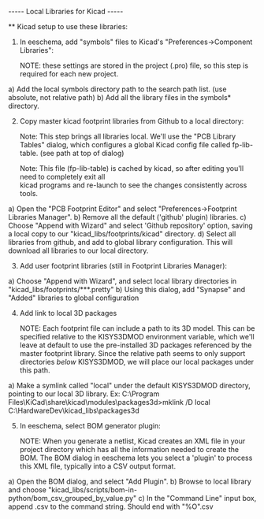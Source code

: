 ----- Local Libraries for Kicad -----


** Kicad setup to use these libraries:

1. In eeschema, add "symbols" files to Kicad's "Preferences->Component Libraries":

   NOTE: these settings are stored in the project (.pro) file, so this step is required for each new project.

a) Add the local symbols directory path to the search path list. (use absolute, not relative path)
b) Add all the library files in the symbols\* directory.


2. Copy master kicad footprint libraries from Github to a local directory:

   Note: This step brings all libraries local. We'll use the "PCB Library Tables" dialog,
         which configures a global Kicad config file called fp-lib-table. (see path at top of dialog)

   Note: This file (fp-lib-table) is cached by kicad, so after editing you'll need to completely exit all   
         kicad programs and re-launch to see the changes consistently across tools.

a) Open the "PCB Footprint Editor" and select "Preferences->Footprint Libraries Manager".
b) Remove all the default ('github' plugin) libraries.
c) Choose "Append with Wizard" and select 'Github repository' option, saving a local copy
   to our "kicad_libs/footprints/kicad" directory.
d) Select all libraries from github, and add to global library configuration. This will download
   all libraries to our local directory.
  

3. Add user footprint libraries (still in Footprint Libraries Manager):

a) Choose "Append with Wizard", and select local library directories in "kicad_libs/footprints/***.pretty"
b) Using this dialog, add "Synapse" and "Added" libraries to global configuration


4. Add link to local 3D packages

   NOTE: Each footprint file can include a path to its 3D model. This can be specified relative to
         the KISYS3DMOD environment variable, which we'll leave at default to use the pre-installed 3D packages
         referenced by the master footprint library. Since the relative path seems to only support
         directories _below_ KISYS3DMOD, we will place our local packages under this path.

a) Make a symlink called "local" under the default KISYS3DMOD directory, pointing to our local 3D library.
   Ex: C:\Program Files\KiCad\share\kicad\modules\packages3d>mklink /D local C:\HardwareDev\kicad_libs\packages3d



5. In eeschema, select BOM generator plugin:

   NOTE: When you generate a netlist, Kicad creates an XML file in your project directory which has all the information
         needed to create the BOM. The BOM dialog in eeschema lets you select a 'plugin' to process this XML file,
         typically into a CSV output format.

a) Open the BOM dialog, and select "Add Plugin".
b) Browse to local library and choose "kicad_libs/scripts/bom-in-python/bom_csv_grouped_by_value.py"
c) In the "Command Line" input box, append .csv to the command string. Should end with  "%O".csv


